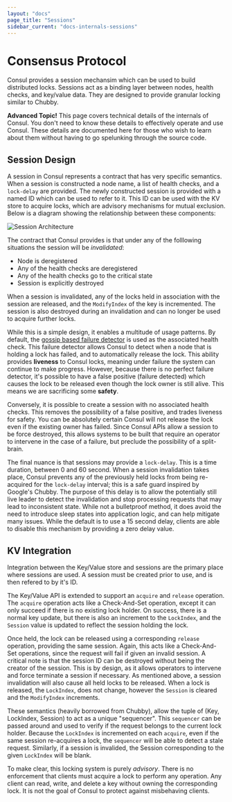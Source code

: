 ```yaml
---
layout: "docs"
page_title: "Sessions"
sidebar_current: "docs-internals-sessions"
---
```


# Consensus Protocol

Consul provides a session mechansim which can be used to build distributed locks.
Sessions act as a binding layer between nodes, health checks, and key/value data.
They are designed to provide granular locking similar to Chubby.

<div class="alert alert-block alert-warning">
<strong>Advanced Topic!</strong> This page covers technical details of
the internals of Consul. You don't need to know these details to effectively
operate and use Consul. These details are documented here for those who wish
to learn about them without having to go spelunking through the source code.
</div>

## Session Design

A session in Consul represents a contract that has very specific semantics.
When a session is constructed a node name, a list of health checks, and a
`lock-delay` are provided. The newly constructed session is provided with
a named ID which can be used to refer to it. This ID can be used with the KV
store to acquire locks, which are advisory mechanisms for mutual exclusion.
Below is a diagram showing the relationship between these components:

![Session Architecture](/images/consul-sessions.png)

The contract that Consul provides is that under any of the folllowing
situations the session will be *invalidated*:

* Node is deregistered
* Any of the health checks are deregistered
* Any of the health checks go to the critical state
* Session is explicitly destroyed

When a session is invalidated, any of the locks held in association
with the session are released, and the `ModifyIndex` of the key is
incremented. The session is also destroyed during an invalidation
and can no longer be used to acquire further locks.

While this is a simple design, it enables a multitude of usage
patterns. By default, the [gossip based failure detector](/docs/internals/gossip.html)
is used as the associated health check. This failure detector allows
Consul to detect when a node that is holding a lock has failed, and
to automatically release the lock. This ability provides **liveness** to
Consul locks, meaning under failure the system can continue to make
progress. However, because there is no perfect failure detector, it's possible
to have a false positive (failure detected) which causes the lock to
be released even though the lock owner is still alive. This means
we are sacrificing some **safety**.

Conversely, it is possible to create a session with no associated
health checks. This removes the possibility of a false positive,
and trades liveness for safety. You can be absolutely certain Consul
will not release the lock even if the existing owner has failed.
Since Consul APIs allow a session to be force destroyed, this allows
systems to be built that require an operator to intervene in the
case of a failure, but preclude the possibility of a split-brain.

The final nuance is that sessions may provide a `lock-delay`. This
is a time duration, between 0 and 60 second. When a session invalidation
takes place, Consul prevents any of the previously held locks from
being re-acquired for the `lock-delay` interval; this is a safe guard
inspired by Google's Chubby. The purpose of this delay is to allow
the potentially still live leader to detect the invalidation and stop
processing requests that may lead to inconsistent state. While not a
bulletproof method, it does avoid the need to introduce sleep states
into application logic, and can help mitigate many issues. While the
default is to use a 15 second delay, clients are able to disable this
mechanism by providing a zero delay value.

## KV Integration

Integration between the Key/Value store and sessions are the primary
place where sessions are used. A session must be created prior to use,
and is then refered to by it's ID.

The Key/Value API is extended to support an `acquire` and `release` operation.
The `acquire` operation acts like a Check-And-Set operation, except it
can only succeed if there is no existing lock holder. On success, there
is a normal key update, but there is also an increment to the `LockIndex`,
and the `Session` value is updated to reflect the session holding the lock.

Once held, the lock can be released using a corresponding `release` operation,
providing the same session. Again, this acts like a Check-And-Set operations,
since the request will fail if given an invalid session. A critical note is
that the session ID can be destroyed without being the creator of the session.
This is by design, as it allows operators to intervene and force terminate
a session if necessary. As mentioned above, a session invalidation will also
cause all held locks to be released. When a lock is released, the `LockIndex`,
does not change, however the `Session` is cleared and the `ModifyIndex` increments.

These semantics (heavily borrowed from Chubby), allow the tuple of (Key, LockIndex, Session)
to act as a unique "sequencer". This `sequencer` can be passed around and used
to verify if the request belongs to the current lock holder. Because the `LockIndex`
is incremented on each `acquire`, even if the same session re-acquires a lock,
the `sequencer` will be able to detect a stale request. Similarly, if a session is
invalided, the Session corresponding to the given `LockIndex` will be blank.

To make clear, this locking system is purely *advisory*. There is no enforcement
that clients must acquire a lock to perform any operation. Any client can
read, write, and delete a key without owning the corresponding lock. It is not
the goal of Consul to protect against misbehaving clients.

